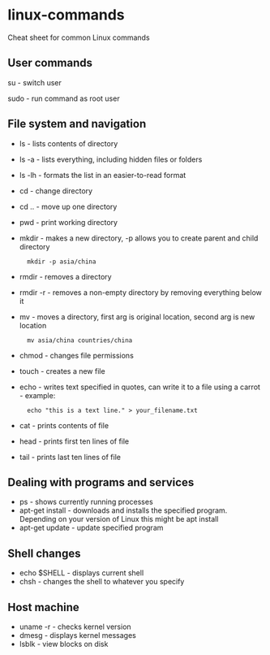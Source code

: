 # linux-commands
Cheat sheet for common Linux commands

## User commands

su - switch user

sudo - run command as root user

## File system and navigation

- ls - lists contents of directory
- ls -a - lists everything, including hidden files or folders
- ls -lh - formats the list in an easier-to-read format
- cd - change directory
- cd .. - move up one directory
- pwd - print working directory
- mkdir - makes a new directory, -p allows you to create parent and child directory 

        mkdir -p asia/china

- rmdir - removes a directory
- rmdir -r - removes a non-empty directory by removing everything below it
- mv - moves a directory, first arg is original location, second arg is new location

        mv asia/china countries/china

- chmod - changes file permissions
- touch - creates a new file
- echo - writes text specified in quotes, can write it to a file using a carrot - example: 

        echo "this is a text line." > your_filename.txt
        
- cat - prints contents of file
- head - prints first ten lines of file
- tail - prints last ten lines of file 

## Dealing with programs and services

- ps - shows currently running processes
- apt-get install - downloads and installs the specified program. Depending on your version of Linux this might be apt install
- apt-get update - update specified program

## Shell changes

- echo $SHELL - displays current shell
- chsh - changes the shell to whatever you specify

## Host machine

- uname -r - checks kernel version
- dmesg - displays kernel messages
- lsblk - view blocks on disk


